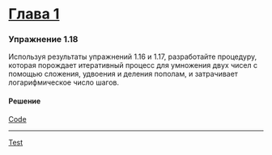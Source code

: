 # [Глава 1](../index.md#Глава-1-Построение-абстракций-с-помощью-процедур)

### Упражнение 1.18
Используя результаты упражнений 1.16 и 1.17, разработайте процедуру, которая порождает итеративный процесс для умножения двух чисел с помощью сложения, удвоения и деления пополам, и затрачивает логарифмическое число шагов.

#### Решение
[Code](../../racket/src/chapter01/1_18.rkt)
***
[Test](../../racket/test/chapter01/1_18.rkt)